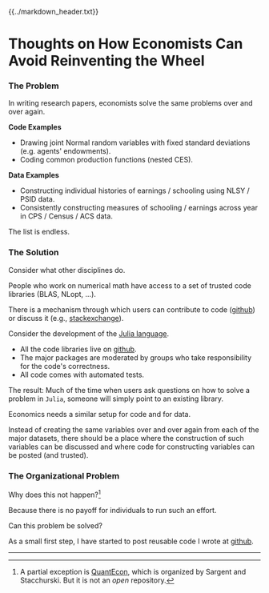 {{../markdown_header.txt}}


# Thoughts on How Economists Can Avoid Reinventing the Wheel #

### The Problem ###

In writing research papers, economists solve the same problems over and over again.

**Code Examples**

* Drawing joint Normal random variables with fixed standard deviations (e.g. agents' endowments).
* Coding common production functions (nested CES).

**Data Examples**

* Constructing individual histories of earnings / schooling using NLSY / PSID data.
* Consistently constructing measures of schooling / earnings across year in CPS / Census / ACS data.

The list is endless.

### The Solution ###

Consider what other disciplines do.

People who work on numerical math have access to a set of trusted code libraries (BLAS, NLopt, ...).

There is a mechanism through which users can contribute to code ([github](github.com)) or discuss it (e.g., [stackexchange](stackexchange.com)).

Consider the development of the [Julia language](julialang.org). 

* All the code libraries live on [github](github.com).
* The major packages are moderated by groups who take responsibility for the code's correctness.
* All code comes with automated tests.

The result: Much of the time when users ask questions on how to solve a problem in `Julia`, someone will simply point to an existing library.

Economics needs a similar setup for code and for data.

Instead of creating the same variables over and over again from each of the major datasets, there should be a place where the construction of such variables can be discussed and where code for constructing variables can be posted (and trusted).

### The Organizational Problem ###

Why does this not happen?[^QuantEconFn]

Because there is no payoff for individuals to run such an effort.

Can this problem be solved?

As a small first step, I have started to post reusable code I wrote at [github](https://github.com/hendri54).

-----------

[^QuantEconFn]: A partial exception is [QuantEcon](quant-econ.net), which is organized by Sargent and Stacchurski. But it is not an *open* repository.